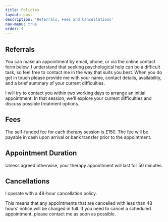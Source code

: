 ```yaml
---
title: Policies
layout: post
description: 'Referrals, Fees and Cancellations'
nav-menu: true
order: 4
---
```


## Referrals
You can make an appointment by email, phone, or via the online contact form below. I understand that seeking psychological help can be a difficult task, so feel free to contact me in the way that suits you best. When you do get in touch please provide me with your name, contact details, availability, and a brief summary of your current difficulties.

I will try to contact you within two working days to arrange an initial appointment. In that session, we'll explore your current difficulties and discuss possible treatment options.

## Fees
The self-funded fee for each therapy session is £150. The fee will be payable in cash upon arrival or bank transfer prior to the appointment.

## Appointment Duration
Unless agreed otherwise, your therapy appointment will last for 50 minutes.

## Cancellations
I operate with a 48-hour cancellation policy.

This means that any appointments that are cancelled with less than 48 hours’ notice will be charged in full. If you need to cancel a scheduled appointment, please contact me as soon as possible.
